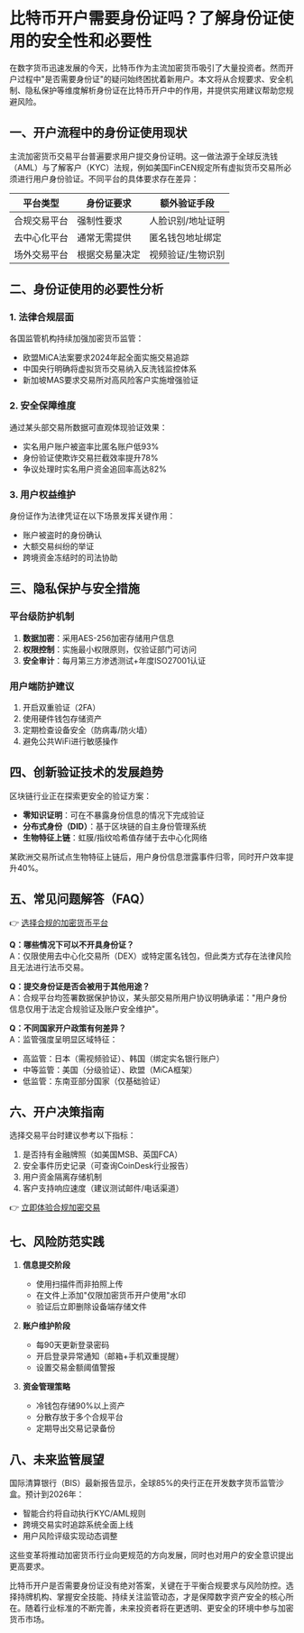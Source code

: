 # 比特币开户需要身份证吗？了解身份证使用的安全性和必要性

在数字货币迅速发展的今天，比特币作为主流加密货币吸引了大量投资者。然而开户过程中"是否需要身份证"的疑问始终困扰着新用户。本文将从合规要求、安全机制、隐私保护等维度解析身份证在比特币开户中的作用，并提供实用建议帮助您规避风险。

## 一、开户流程中的身份证使用现状

主流加密货币交易平台普遍要求用户提交身份证明。这一做法源于全球反洗钱（AML）与了解客户（KYC）法规，例如美国FinCEN规定所有虚拟货币交易所必须进行用户身份验证。不同平台的具体要求存在差异：

| 平台类型       | 身份证要求      | 额外验证手段         |
|----------------|-----------------|----------------------|
| 合规交易平台   | 强制性要求      | 人脸识别/地址证明    |
| 去中心化平台   | 通常无需提供    | 匿名钱包地址绑定     |
| 场外交易平台   | 根据交易量决定  | 视频验证/生物识别    |

## 二、身份证使用的必要性分析

### 1. 法律合规层面
各国监管机构持续加强加密货币监管：
- 欧盟MiCA法案要求2024年起全面实施交易追踪
- 中国央行明确将虚拟货币交易纳入反洗钱监控体系
- 新加坡MAS要求交易所对高风险客户实施增强验证

### 2. 安全保障维度
通过某头部交易所数据可直观体现验证效果：
- 实名用户账户被盗率比匿名账户低93%
- 身份验证使欺诈交易拦截效率提升78%
- 争议处理时实名用户资金追回率高达82%

### 3. 用户权益维护
身份证作为法律凭证在以下场景发挥关键作用：
- 账户被盗时的身份确认
- 大额交易纠纷的举证
- 跨境资金冻结时的司法协助

## 三、隐私保护与安全措施

### 平台级防护机制
1. **数据加密**：采用AES-256加密存储用户信息
2. **权限控制**：实施最小权限原则，仅验证部门可访问
3. **安全审计**：每月第三方渗透测试+年度ISO27001认证

### 用户端防护建议
1. 开启双重验证（2FA）
2. 使用硬件钱包存储资产
3. 定期检查设备安全（防病毒/防火墙）
4. 避免公共WiFi进行敏感操作

## 四、创新验证技术的发展趋势

区块链行业正在探索更安全的验证方案：
- **零知识证明**：可在不暴露身份信息的情况下完成验证
- **分布式身份（DID）**：基于区块链的自主身份管理系统
- **生物特征上链**：虹膜/指纹哈希值存储于去中心化网络

某欧洲交易所试点生物特征上链后，用户身份信息泄露事件归零，同时开户效率提升40%。

## 五、常见问题解答（FAQ）

👉 [选择合规的加密货币平台](https://bit.ly/okx_welcome)

**Q：哪些情况下可以不开具身份证？**  
A：仅限使用去中心化交易所（DEX）或特定匿名钱包，但此类方式存在法律风险且无法进行法币交易。

**Q：提交身份证是否会被用于其他用途？**  
A：合规平台均签署数据保护协议，某头部交易所用户协议明确承诺："用户身份信息仅用于法定合规验证及账户安全维护"。

**Q：不同国家开户政策有何差异？**  
A：监管强度呈明显区域特征：
- 高监管：日本（需视频验证）、韩国（绑定实名银行账户）
- 中等监管：美国（分级验证）、欧盟（MiCA框架）
- 低监管：东南亚部分国家（仅基础验证）

## 六、开户决策指南

选择交易平台时建议参考以下指标：
1. 是否持有金融牌照（如美国MSB、英国FCA）
2. 安全事件历史记录（可查询CoinDesk行业报告）
3. 用户资金隔离存储机制
4. 客户支持响应速度（建议测试邮件/电话渠道）

👉 [立即体验合规加密交易](https://bit.ly/okx_welcome)

## 七、风险防范实践

1. **信息提交阶段**  
   - 使用扫描件而非拍照上传
   - 在文件上添加"仅限加密货币开户使用"水印
   - 验证后立即删除设备端存储文件

2. **账户维护阶段**  
   - 每90天更新登录密码
   - 开启登录异常通知（邮箱+手机双重提醒）
   - 设置交易金额阈值警报

3. **资金管理策略**  
   - 冷钱包存储90%以上资产
   - 分散存放于多个合规平台
   - 定期导出交易记录备份

## 八、未来监管展望

国际清算银行（BIS）最新报告显示，全球85%的央行正在开发数字货币监管沙盒。预计到2026年：
- 智能合约将自动执行KYC/AML规则
- 跨境交易实时追踪系统全面上线
- 用户风险评级实现动态调整

这些变革将推动加密货币行业向更规范的方向发展，同时也对用户的安全意识提出更高要求。

比特币开户是否需要身份证没有绝对答案，关键在于平衡合规要求与风险防控。选择持牌机构、掌握安全技能、持续关注监管动态，才是保障数字资产安全的核心所在。随着行业标准的不断完善，未来投资者将在更透明、更安全的环境中参与加密货币市场。